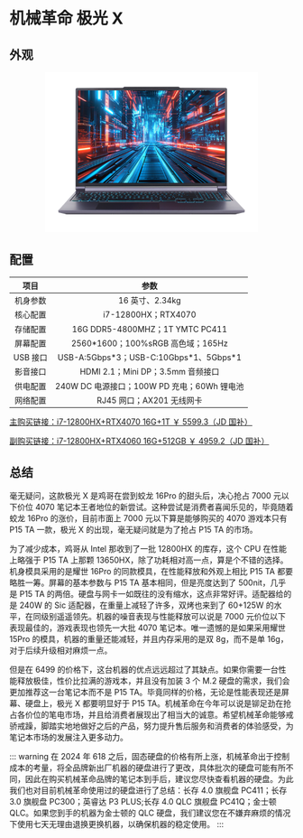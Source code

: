 # 机械革命 极光 X

## 外观

<div style="margin: 0 auto; text-align: center; width: 75%"><img src="./assets/极光X.png" /></div>

## 配置

|   项目   |                    参数                     |
| :------: | :-----------------------------------------: |
| 机身参数 |               16 英寸、2.34kg               |
| 核心配置 |             i7-12800HX；RTX4070             |
| 存储配置 |       16G DDR5-4800MHZ；1T YMTC PC411       |
| 屏幕配置 |     2560\*1600；100%sRGB 高色域；165Hz      |
| USB 接口 |  USB-A:5Gbps\*3；USB-C:10Gbps\*1、5Gbps\*1  |
| 影音接口 |      HDMI 2.1；Mini DP；3.5mm 音频接口      |
| 供电配置 | 240W DC 电源接口；100W PD 充电；60Wh 锂电池 |
| 网络配置 |          RJ45 网口；AX201 无线网卡          |

[主购买链接：i7-12800HX+RTX4070 16G+1T ￥ 5599.3（JD 国补）](https://3.cn/2bkOnI-i)

[副购买链接：i7-12800HX+RTX4060 16G+512GB ￥ 4959.2（JD 国补）](https://3.cn/-2b2bLm9)

## 总结

毫无疑问，这款极光 X 是鸡哥在尝到蛟龙 16Pro 的甜头后，决心抢占 7000 元以下价位 4070 笔记本王者地位的新尝试。这种尝试是消费者喜闻乐见的，毕竟随着蛟龙 16Pro 的涨价，目前市面上 7000 元以下算是能够购买的 4070 游戏本只有 P15 TA 一款，极光 X 的出现，毫无疑问就是为了抢占 P15 TA 的市场。

为了减少成本，鸡哥从 Intel 那收到了一批 12800HX 的库存，这个 CPU 在性能上略强于 P15 TA 上那颗 13650HX，除了功耗相对高一点，算是个不错的选择。机身模具采用的是耀世 16Pro 的同款模具，在性能释放和外观上相比 P15 TA 都要略胜一筹。屏幕的基本参数与 P15 TA 基本相同，但是亮度达到了 500nit，几乎是 P15 TA 的两倍。硬盘与网卡一如既往的没有缩水，这点非常好评。适配器给的是 240W 的 Sic 适配器，在重量上减轻了许多，双烤也来到了 60+125W 的水平，在同级别遥遥领先。机器的噪音表现与性能释放可以说是 7000 元价位以下表现最佳的，游戏表现也领先一大批 4070 笔记本。唯一遗憾的是如果采用耀世 15Pro 的模具，机器的重量还能减轻，并且内存采用的是双 8g，而不是单 16g，对于后续升级相对麻烦一点。

但是在 6499 的价格下，这台机器的优点远远超过了其缺点。如果你需要一台性能释放极佳，性价比拉满的游戏本，并且没有加装 3 个 M.2 硬盘的需求，我们会更加推荐这一台笔记本而不是 P15 TA。毕竟同样的价格，无论是性能表现还是屏幕、硬盘上，极光 X 都要明显好于 P15 TA。机械革命在今年可以说是铆足劲在抢占各价位的笔电市场，并且给消费者展现出了相当大的诚意。希望机械革命能够戒骄戒躁，脚踏实地地做好之后的产品，努力提升售后服务和消费者的体验感受，为笔记本市场的发展注入更多动力。

::: warning
在 2024 年 618 之后，固态硬盘的价格有所上涨，机械革命出于控制成本的考量，将全品牌新出厂机器的硬盘进行了更改，具体批次的硬盘可能有所不同，因此在购买机械革命品牌的笔记本到手后，建议您尽快查看机器的硬盘。为此我们也对目前机械革命使用过的硬盘进行了总结：长存 4.0 旗舰盘 PC411；长存 3.0 旗舰盘 PC300；英睿达 P3 PLUS;长存 4.0 QLC 旗舰盘 PC41Q；金士顿 QLC。如果您到手的机器为金士顿的 QLC 硬盘，我们建议您在不嫌弃麻烦的情况下使用七天无理由退换更换机器，以确保机器的稳定使用。
:::
